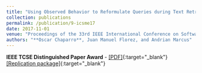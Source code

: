 ```yaml
---
title: "Using Observed Behavior to Reformulate Queries during Text Retrieval-based Bug Localization"
collection: publications
permalink: /publication/9-icsme17
date: 2017-11-01
venue: "Proceedings of the 33rd IEEE International Conference on Software Maintenance and Evolution (ICSME'17), pp. 376-387 - Research track"
authors: "**Oscar Chaparro**, Juan Manuel Florez, and Andrian Marcus"
---
```

**IEEE TCSE Distinguished Paper Award** - [[PDF]](/files/9-icsme17.pdf){:target="_blank"} [[Replication package]](https://seers.utdallas.edu/projects/ob-query-reformulation/){:target="_blank"}
